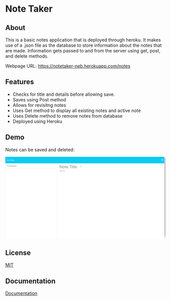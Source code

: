 # Note Taker

## About

This is a basic notes application that is deployed through heroku. It makes use of a .json file as the database to store information about the notes that are made. Information gets passed to and from the server using get, post, and delete methods.

Webpage URL: https://notetaker-neb.herokuapp.com/notes
## Features

- Checks for title and details before allowing save.
- Saves using Post method
- Allows for revisitng notes
- Uses Get method to display all existing notes and active note
- Uses Delete method to remove notes from database
- Deployed using Heroku
## Demo

Notes can be saved and deleted:

![Demo Gif](https://github.com/Ahneb/Note-Taker/blob/main/Develop/public/assets/images/brave_ViqIuGxeL8.gif)
## License

[MIT](https://choosealicense.com/licenses/mit/)


## Documentation

[Documentation](https://linktodocumentation)

